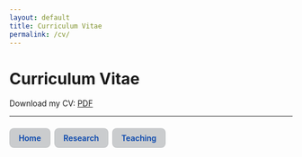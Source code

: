 ```yaml
---
layout: default
title: Curriculum Vitae
permalink: /cv/
---
```


# Curriculum Vitae

Download my CV: [PDF](/assets/Joyce_Ovalle_CV.pdf)

---
<!-- Navigation block -->
<nav style="margin-top: 1.5em; display: flex; flex-wrap: wrap; gap: 0.5em;">
  <a href="{{ '/home/' | relative_url }}" class="joyce-nav">Home</a>
  <a href="{{ '/research/' | relative_url }}" class="joyce-nav">Research</a>
  <a href="{{ '/teaching/' | relative_url }}" class="joyce-nav">Teaching</a>
</nav>

<style>
.joyce-nav {
  display: inline-block;
  padding: 0.55em 1.1em;
  border-radius: 8px;
  text-decoration: none;
  background: #caccce;
  font-weight: 600;
  border: 1px solid rgba(0,0,0,0.05);

  /* force text color */
  color: #0645AD !important;
}
.joyce-nav:hover {
  background: #caccce;
  color: #0645AD !important; /* keep same color on hover */
}
</style>

